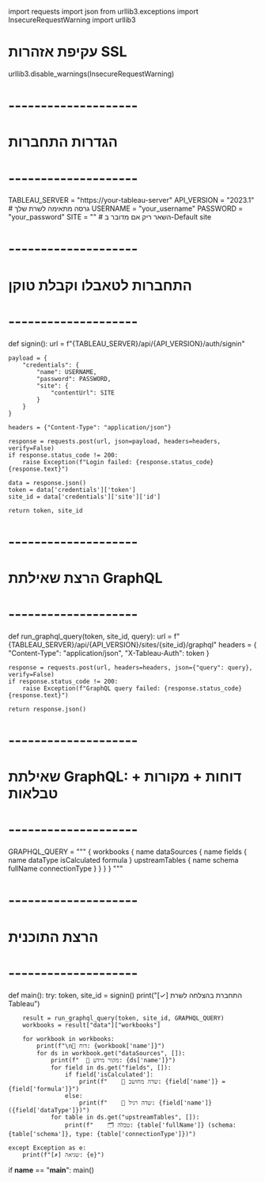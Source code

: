 import requests
import json
from urllib3.exceptions import InsecureRequestWarning
import urllib3

# עקיפת אזהרות SSL
urllib3.disable_warnings(InsecureRequestWarning)

# --------------------
# הגדרות התחברות
# --------------------
TABLEAU_SERVER = "https://your-tableau-server"
API_VERSION = "2023.1"  # גרסה מתאימה לשרת שלך
USERNAME = "your_username"
PASSWORD = "your_password"
SITE = ""  # השאר ריק אם מדובר ב-Default site

# --------------------
# התחברות לטאבלו וקבלת טוקן
# --------------------
def signin():
    url = f"{TABLEAU_SERVER}/api/{API_VERSION}/auth/signin"

    payload = {
        "credentials": {
            "name": USERNAME,
            "password": PASSWORD,
            "site": {
                "contentUrl": SITE
            }
        }
    }

    headers = {"Content-Type": "application/json"}

    response = requests.post(url, json=payload, headers=headers, verify=False)
    if response.status_code != 200:
        raise Exception(f"Login failed: {response.status_code} {response.text}")

    data = response.json()
    token = data['credentials']['token']
    site_id = data['credentials']['site']['id']

    return token, site_id

# --------------------
# הרצת שאילתת GraphQL
# --------------------
def run_graphql_query(token, site_id, query):
    url = f"{TABLEAU_SERVER}/api/{API_VERSION}/sites/{site_id}/graphql"
    headers = {
        "Content-Type": "application/json",
        "X-Tableau-Auth": token
    }

    response = requests.post(url, headers=headers, json={"query": query}, verify=False)
    if response.status_code != 200:
        raise Exception(f"GraphQL query failed: {response.status_code} {response.text}")

    return response.json()

# --------------------
# שאילתת GraphQL: דוחות + מקורות + טבלאות
# --------------------
GRAPHQL_QUERY = """
{
  workbooks {
    name
    dataSources {
      name
      fields {
        name
        dataType
        isCalculated
        formula
      }
      upstreamTables {
        name
        schema
        fullName
        connectionType
      }
    }
  }
}
"""

# --------------------
# הרצת התוכנית
# --------------------
def main():
    try:
        token, site_id = signin()
        print("[✓] התחברת בהצלחה לשרת Tableau")

        result = run_graphql_query(token, site_id, GRAPHQL_QUERY)
        workbooks = result["data"]["workbooks"]

        for workbook in workbooks:
            print(f"\n📘 דוח: {workbook['name']}")
            for ds in workbook.get("dataSources", []):
                print(f"  🔗 מקור מידע: {ds['name']}")
                for field in ds.get("fields", []):
                    if field['isCalculated']:
                        print(f"    🧠 שדה מחושב: {field['name']} = {field['formula']}")
                    else:
                        print(f"    📄 שדה רגיל: {field['name']} ({field['dataType']})")
                for table in ds.get("upstreamTables", []):
                    print(f"    🗂️ טבלה: {table['fullName']} (schema: {table['schema']}, type: {table['connectionType']})")

    except Exception as e:
        print(f"[✗] שגיאה: {e}")

if __name__ == "__main__":
    main()
